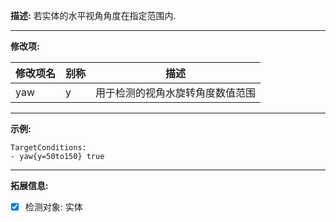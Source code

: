 **描述:** 若实体的水平视角角度在指定范围内.

---

**修改项:**

| 修改项名  | 别称           | 描述                      |
| --------- | -------------- | ------------------------- |
| yaw | y | 用于检测的视角水旋转角度数值范围 |

---

**示例:**

```
TargetConditions:
- yaw{y=50to150} true
```

---

**拓展信息:**

- [x] 检测对象: 实体